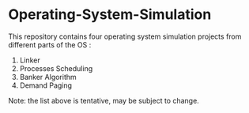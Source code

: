 # Operating-System-Simulation
This repository contains four operating system simulation projects from different parts of the OS : 
1. Linker
2. Processes Scheduling
3. Banker Algorithm
4. Demand Paging

Note: the list above is tentative, may be subject to change.
